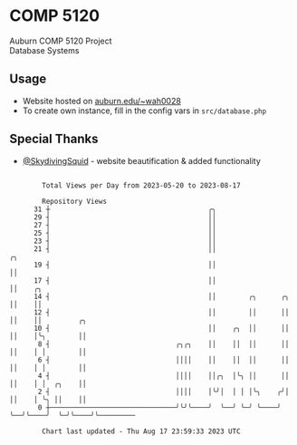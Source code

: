 # COMP 5120
Auburn COMP 5120 Project  
Database Systems

## Usage
- Website hosted on [auburn.edu/~wah0028](https://webhome.auburn.edu/~wah0028/)
- To create own instance, fill in the config vars in `src/database.php`

## Special Thanks
- [@SkydivingSquid](https://github.com/SkydivingSquid) - website beautification & added functionality

```

        Total Views per Day from 2023-05-20 to 2023-08-17

        Repository Views
      31 ┼                                       ╭╮
      29 ┤                                       ││
      27 ┤                                       ││
      25 ┤                                       ││
      23 ┤                                       ││
      21 ┤                                       ││                    ╭╮
      19 ┤                                       ││                    ││
      17 ┤                                       ││                    ││    ╭╮
      14 ┤                                       ││        ╭╮      ╭╮  ││    ││
      12 ┤                                       ││        ││      ││  ││    ││         ╭╮
      10 ┤                                       ││    ╭╮  ││      ││  ││    │╰╮        ││
       8 ┤                               ╭╮╭╮    ││    ││  ││      ││  ││    │ │        ││
       6 ┤                               ││││    ││    ││  ││      ││  ││    │ │        ││
       4 ┤                               ││││    ││╭╮  │╰╮ ││      ││  ││    │ │  ╭╮    ││
       2 ┤                               ││││    │╰╯│  │ │ │╰╮    ╭╯│  ││    │ ╰╮ ││    ││
       0 ┼───────────────────────────────╯╰╯╰────╯  ╰──╯ ╰─╯ ╰────╯ ╰──╯╰────╯  ╰─╯╰────╯╰─────────

        Chart last updated - Thu Aug 17 23:59:33 2023 UTC
        
```
